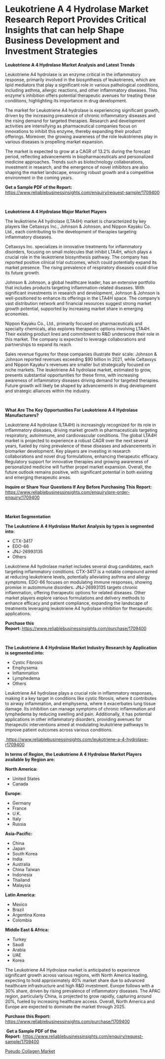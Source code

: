 <p><h1>Leukotriene A 4 Hydrolase Market Research Report Provides Critical Insights that can help Shape Business Development and Investment Strategies</h1></p><p><strong>Leukotriene A 4 Hydrolase Market Analysis and Latest Trends</strong></p>
<p><p>Leukotriene A4 hydrolase is an enzyme critical in the inflammatory response, primarily involved in the biosynthesis of leukotrienes, which are lipid mediators that play a significant role in various pathological conditions, including asthma, allergic reactions, and other inflammatory diseases. This enzyme's inhibition offers potential therapeutic avenues for treating these conditions, highlighting its importance in drug development.</p><p>The market for Leukotriene A4 hydrolase is experiencing significant growth, driven by the increasing prevalence of chronic inflammatory diseases and the rising demand for targeted therapies. Research and development activities are intensifying as pharmaceutical companies focus on innovations to inhibit this enzyme, thereby expanding their product offerings. Moreover, the growing awareness of the role leukotrienes play in various diseases is propelling market expansion.</p><p>The market is expected to grow at a CAGR of 13.2% during the forecast period, reflecting advancements in biopharmaceuticals and personalized medicine approaches. Trends such as biotechnology collaborations, investment in research, and the emergence of novel inhibitors are also shaping the market landscape, ensuring robust growth and a competitive environment in the coming years.</p></p>
<p><strong>Get a Sample PDF of the Report:&nbsp;</strong> <a href="https://www.reliablebusinessinsights.com/enquiry/request-sample/1709400?utm_campaign=1113&utm_medium=2&utm_source=Github&utm_content=ia&utm_term=10012025&utm_id=leukotriene-a-4-hydrolase">https://www.reliablebusinessinsights.com/enquiry/request-sample/1709400</a></p>
<p>&nbsp;</p>
<p><strong>Leukotriene A 4 Hydrolase Major Market Players</strong></p>
<p><p>The leukotriene A4 hydrolase (LTA4H) market is characterized by key players like Celtaxsys Inc., Johnson & Johnson, and Nippon Kayaku Co. Ltd., each contributing to the development of therapies targeting inflammatory diseases. </p><p>Celtaxsys Inc. specializes in innovative treatments for inflammatory disorders, focusing on small molecules that inhibit LTA4H, which plays a crucial role in the leukotriene biosynthesis pathway. The company has reported positive clinical trial outcomes, which could potentially expand its market presence. The rising prevalence of respiratory diseases could drive its future growth.</p><p>Johnson & Johnson, a global healthcare leader, has an extensive portfolio that includes products targeting inflammation-related diseases. With significant investments in research and development, Johnson & Johnson is well-positioned to enhance its offerings in the LTA4H space. The company’s vast distribution network and financial resources suggest strong market growth potential, supported by increasing market share in emerging economies.</p><p>Nippon Kayaku Co., Ltd., primarily focused on pharmaceuticals and specialty chemicals, also explores therapeutic options involving LTA4H. Their existing product lines and commitment to R&D underscore their role in this market. The company is expected to leverage collaborations and partnerships to expand its reach.</p><p>Sales revenue figures for these companies illustrate their scale: Johnson & Johnson reported revenues exceeding $90 billion in 2021, while Celtaxsys and Nippon Kayaku's revenues are smaller but strategically focused on niche markets. The leukotriene A4 hydrolase market, estimated to grow, presents substantial opportunities for these firms, with increasing awareness of inflammatory diseases driving demand for targeted therapies. Future growth will likely be shaped by advancements in drug development and strategic alliances within the industry.</p></p>
<p>&nbsp;</p>
<p><strong>What Are The Key Opportunities For Leukotriene A 4 Hydrolase Manufacturers?</strong></p>
<p><p>Leukotriene A4 hydrolase (LTA4H) is increasingly recognized for its role in inflammatory diseases, driving market growth in pharmaceuticals targeting respiratory, autoimmune, and cardiovascular conditions. The global LTA4H market is projected to experience a robust CAGR over the next several years, fueled by rising prevalence of these diseases and advancements in biomarker development. Key players are investing in research collaborations and novel drug formulations, enhancing therapeutic efficacy. Regulatory support for innovative therapies and growing awareness of personalized medicine will further propel market expansion. Overall, the future outlook remains positive, with significant potential in both existing and emerging therapeutic areas.</p></p>
<p><strong>Inquire or Share Your Questions If Any Before Purchasing This Report:</strong> <a href="https://www.reliablebusinessinsights.com/enquiry/pre-order-enquiry/1709400?utm_campaign=1113&utm_medium=2&utm_source=Github&utm_content=ia&utm_term=10012025&utm_id=leukotriene-a-4-hydrolase">https://www.reliablebusinessinsights.com/enquiry/pre-order-enquiry/1709400</a></p>
<p>&nbsp;</p>
<p><strong>Market Segmentation</strong></p>
<p><strong>The Leukotriene A 4 Hydrolase Market Analysis by types is segmented into:</strong></p>
<p><ul><li>CTX-3417</li><li>EDO-66</li><li>JNJ-26993135</li><li>Others</li></ul></p>
<p><p>Leukotriene A4 hydrolase market includes several drug candidates, each targeting inflammatory conditions. CTX-3417 is a notable compound aimed at reducing leukotriene levels, potentially alleviating asthma and allergy symptoms. EDO-66 focuses on modulating immune responses, showing promise in autoimmune disorders. JNJ-26993135 targets chronic inflammation, offering therapeutic options for related diseases. Other market players explore various formulations and delivery methods to enhance efficacy and patient compliance, expanding the landscape of treatments leveraging leukotriene A4 hydrolase inhibition for therapeutic applications.</p></p>
<p><strong>Purchase this Report:&nbsp;</strong><a href="https://www.reliablebusinessinsights.com/purchase/1709400?utm_campaign=1113&utm_medium=2&utm_source=Github&utm_content=ia&utm_term=10012025&utm_id=leukotriene-a-4-hydrolase">https://www.reliablebusinessinsights.com/purchase/1709400</a></p>
<p>&nbsp;</p>
<p><strong>The Leukotriene A 4 Hydrolase Market Industry Research by Application is segmented into:</strong></p>
<p><ul><li>Cystic Fibrosis</li><li>Emphysema</li><li>Inflammation</li><li>Lymphedema</li><li>Others</li></ul></p>
<p><p>Leukotriene A4 hydrolase plays a crucial role in inflammatory responses, making it a key target in conditions like cystic fibrosis, where it contributes to airway inflammation, and emphysema, where it exacerbates lung tissue damage. Its inhibition can manage symptoms of chronic inflammation and lymphedema by reducing swelling and pain. Additionally, it has potential applications in other inflammatory disorders, providing avenues for therapeutic interventions aimed at modulating leukotriene pathways to improve patient outcomes across various conditions.</p></p>
<p><a href="https://www.reliablebusinessinsights.com/leukotriene-a-4-hydrolase-r1709400?utm_campaign=1113&utm_medium=2&utm_source=Github&utm_content=ia&utm_term=10012025&utm_id=leukotriene-a-4-hydrolase">&nbsp;https://www.reliablebusinessinsights.com/leukotriene-a-4-hydrolase-r1709400</a></p>
<p><strong>In terms of Region, the Leukotriene A 4 Hydrolase Market Players available by Region are:</strong></p>
<p>
    <p> <strong> North America: </strong>
        <ul>
            <li>United States</li>
            <li>Canada</li>
        </ul>
        </p> 
    <p> <strong> Europe: </strong>
        <ul>
            <li>Germany</li>
            <li>France</li>
            <li>U.K.</li>
            <li>Italy</li>
            <li>Russia</li>
        </ul>
        </p> 
    <p> <strong> Asia-Pacific: </strong>
        <ul>
            <li>China</li>
            <li>Japan</li>
            <li>South Korea</li>
            <li>India</li>
            <li>Australia</li>
            <li>China Taiwan</li>
            <li>Indonesia</li>
            <li>Thailand</li>
            <li>Malaysia</li>
        </ul>
        </p> 
    <p> <strong> Latin America: </strong>
        <ul>
            <li>Mexico</li>
            <li>Brazil</li>
            <li>Argentina Korea</li>
            <li>Colombia</li>
        </ul>
        </p> 
    <p> <strong> Middle East & Africa: </strong>
        <ul>
            <li>Turkey</li>
            <li>Saudi</li>
            <li>Arabia</li>
            <li>UAE</li>
            <li>Korea</li>
        </ul>
    </p>
    </p>
<p><p>The Leukotriene A4 Hydrolase market is anticipated to experience significant growth across various regions, with North America leading, expecting to hold approximately 40% market share due to advanced healthcare infrastructure and high R&D investment. Europe follows with a 30% share, driven by rising prevalence of inflammatory diseases. The APAC region, particularly China, is projected to grow rapidly, capturing around 20%, fueled by increasing healthcare access. Overall, North America and Europe are expected to dominate the market through 2025.</p></p>
<p><strong>Purchase this Report: </strong><a href="https://www.reliablebusinessinsights.com/purchase/1709400?utm_campaign=1113&utm_medium=2&utm_source=Github&utm_content=ia&utm_term=10012025&utm_id=leukotriene-a-4-hydrolase">https://www.reliablebusinessinsights.com/purchase/1709400</a></p>
<p>&nbsp;<strong>Get a Sample PDF of the Report:&nbsp;&nbsp;</strong><a href="https://www.reliablebusinessinsights.com/enquiry/request-sample/1709400?utm_campaign=1113&utm_medium=2&utm_source=Github&utm_content=ia&utm_term=10012025&utm_id=leukotriene-a-4-hydrolase">https://www.reliablebusinessinsights.com/enquiry/request-sample/1709400</a></p>
<p><strong></strong></p>
<p><p><a href="https://github.com/lisaeichler20775/Market-Research-Report-List-1/blob/main/pseudo-collagen-market.md?utm_campaign=1113&utm_medium=2&utm_source=Github&utm_content=ia&utm_term=10012025&utm_id=leukotriene-a-4-hydrolase">Pseudo Collagen Market</a></p></p>